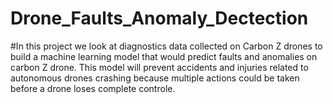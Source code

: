 # Drone_Faults_Anomaly_Dectection


#In this project we look at diagnostics data collected on Carbon Z drones to build a machine learning model that would predict faults and anomalies on carbon Z drone.
This model will prevent accidents and injuries related to autonomous drones crashing because multiple actions 
could be taken before a drone loses complete controle.
